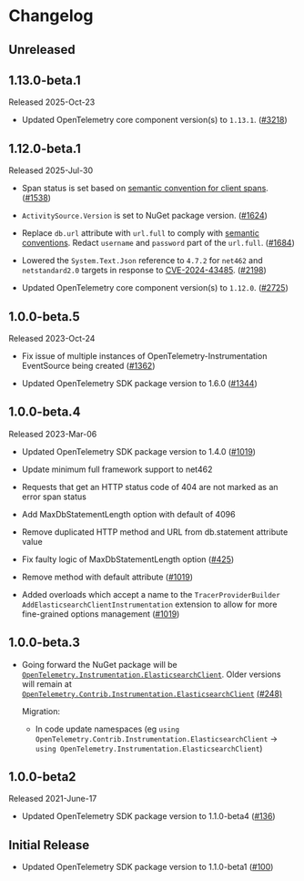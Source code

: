 # Changelog

## Unreleased

## 1.13.0-beta.1

Released 2025-Oct-23

* Updated OpenTelemetry core component version(s) to `1.13.1`.
  ([#3218](https://github.com/open-telemetry/opentelemetry-dotnet-contrib/pull/3218))

## 1.12.0-beta.1

Released 2025-Jul-30

* Span status is set based on [semantic convention for client spans](https://github.com/open-telemetry/semantic-conventions/blob/v1.24.0/docs/http/http-spans.md#status).
  ([#1538](https://github.com/open-telemetry/opentelemetry-dotnet-contrib/pull/1538))

* `ActivitySource.Version` is set to NuGet package version.
  ([#1624](https://github.com/open-telemetry/opentelemetry-dotnet-contrib/pull/1624))

* Replace `db.url` attribute with `url.full` to comply with [semantic conventions](https://github.com/open-telemetry/semantic-conventions/blob/v1.25.0/docs/database/elasticsearch.md#attributes).
  Redact `username` and `password` part of the `url.full`.
  ([#1684](https://github.com/open-telemetry/opentelemetry-dotnet-contrib/pull/1684))

* Lowered the `System.Text.Json` reference to `4.7.2` for `net462` and
  `netstandard2.0` targets in response to
  [CVE-2024-43485](https://msrc.microsoft.com/update-guide/vulnerability/CVE-2024-43485).
  ([#2198](https://github.com/open-telemetry/opentelemetry-dotnet-contrib/pull/2198))

* Updated OpenTelemetry core component version(s) to `1.12.0`.
  ([#2725](https://github.com/open-telemetry/opentelemetry-dotnet-contrib/pull/2725))

## 1.0.0-beta.5

Released 2023-Oct-24

* Fix issue of multiple instances of OpenTelemetry-Instrumentation EventSource
  being created
  ([#1362](https://github.com/open-telemetry/opentelemetry-dotnet-contrib/pull/1362))

* Updated OpenTelemetry SDK package version to 1.6.0
  ([#1344](https://github.com/open-telemetry/opentelemetry-dotnet-contrib/pull/1344))

## 1.0.0-beta.4

Released 2023-Mar-06

* Updated OpenTelemetry SDK package version to 1.4.0
  ([#1019](https://github.com/open-telemetry/opentelemetry-dotnet-contrib/pull/1019))

* Update minimum full framework support to net462

* Requests that get an HTTP status code of 404 are not marked as an error span status

* Add MaxDbStatementLength option with default of 4096

* Remove duplicated HTTP method and URL from db.statement attribute value

* Fix faulty logic of MaxDbStatementLength option
  ([#425](https://github.com/open-telemetry/opentelemetry-dotnet-contrib/pull/425))

* Remove method with default attribute
  ([#1019](https://github.com/open-telemetry/opentelemetry-dotnet-contrib/pull/1019))

* Added overloads which accept a name to the `TracerProviderBuilder`
  `AddElasticsearchClientInstrumentation` extension to allow for more fine-grained
  options management
  ([#1019](https://github.com/open-telemetry/opentelemetry-dotnet-contrib/pull/1019))

## 1.0.0-beta.3

* Going forward the NuGet package will be
  [`OpenTelemetry.Instrumentation.ElasticsearchClient`](https://www.nuget.org/packages/OpenTelemetry.Instrumentation.ElasticsearchClient).
  Older versions will remain at
  [`OpenTelemetry.Contrib.Instrumentation.ElasticsearchClient`](https://www.nuget.org/packages/OpenTelemetry.Contrib.Instrumentation.ElasticsearchClient)
  [(#248)](https://github.com/open-telemetry/opentelemetry-dotnet-contrib/pull/248)

  Migration:

  * In code update namespaces (eg `using
    OpenTelemetry.Contrib.Instrumentation.ElasticsearchClient` -> `using
    OpenTelemetry.Instrumentation.ElasticsearchClient`)

## 1.0.0-beta2

Released 2021-June-17

* Updated OpenTelemetry SDK package version to 1.1.0-beta4
  ([#136](https://github.com/open-telemetry/opentelemetry-dotnet-contrib/pull/136))

## Initial Release

* Updated OpenTelemetry SDK package version to 1.1.0-beta1
  ([#100](https://github.com/open-telemetry/opentelemetry-dotnet-contrib/pull/100))
